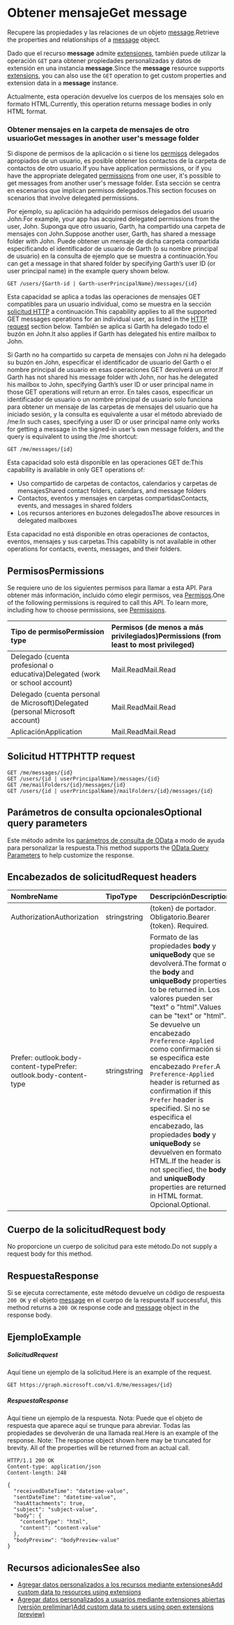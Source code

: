 # <a name="get-message"></a><span data-ttu-id="a5761-101">Obtener mensaje</span><span class="sxs-lookup"><span data-stu-id="a5761-101">Get message</span></span>

<span data-ttu-id="a5761-102">Recupere las propiedades y las relaciones de un objeto [message](../resources/message.md).</span><span class="sxs-lookup"><span data-stu-id="a5761-102">Retrieve the properties and relationships of a [message](../resources/message.md) object.</span></span>

<span data-ttu-id="a5761-103">Dado que el recurso **message** admite [extensiones](../../../concepts/extensibility_overview.md), también puede utilizar la operación `GET` para obtener propiedades personalizadas y datos de extensión en una instancia **message**.</span><span class="sxs-lookup"><span data-stu-id="a5761-103">Since the **message** resource supports [extensions](../../../concepts/extensibility_overview.md), you can also use the `GET` operation to get custom properties and extension data in a **message** instance.</span></span>

<span data-ttu-id="a5761-104">Actualmente, esta operación devuelve los cuerpos de los mensajes solo en formato HTML.</span><span class="sxs-lookup"><span data-stu-id="a5761-104">Currently, this operation returns message bodies in only HTML format.</span></span>


### <a name="get-messages-in-another-users-message-folder"></a><span data-ttu-id="a5761-105">Obtener mensajes en la carpeta de mensajes de otro usuario</span><span class="sxs-lookup"><span data-stu-id="a5761-105">Get messages in another user's message folder</span></span>

<span data-ttu-id="a5761-106">Si dispone de permisos de la aplicación o si tiene los [permisos](#permissions) delegados apropiados de un usuario, es posible obtener los contactos de la carpeta de contactos de otro usuario.</span><span class="sxs-lookup"><span data-stu-id="a5761-106">If you have application permissions, or if you have the appropriate delegated [permissions](#permissions) from one user, it's possible to get messages from another user's message folder.</span></span> <span data-ttu-id="a5761-107">Esta sección se centra en escenarios que implican permisos delegados.</span><span class="sxs-lookup"><span data-stu-id="a5761-107">This section focuses on scenarios that involve delegated permissions.</span></span>

<span data-ttu-id="a5761-108">Por ejemplo, su aplicación ha adquirido permisos delegados del usuario John.</span><span class="sxs-lookup"><span data-stu-id="a5761-108">For example, your app has acquired delegated permissions from the user, John.</span></span> <span data-ttu-id="a5761-109">Suponga que otro usuario, Garth, ha compartido una carpeta de mensajes con John.</span><span class="sxs-lookup"><span data-stu-id="a5761-109">Suppose another user, Garth, has shared a message folder with John.</span></span> <span data-ttu-id="a5761-110">Puede obtener un mensaje de dicha carpeta compartida especificando el identificador de usuario de Garth (o su nombre principal de usuario) en la consulta de ejemplo que se muestra a continuación.</span><span class="sxs-lookup"><span data-stu-id="a5761-110">You can get a message in that shared folder by specifying Garth’s user ID (or user principal name) in the example query shown below.</span></span>

<!-- { "blockType": "ignored" } -->
```http
GET /users/{Garth-id | Garth-userPrincipalName}/messages/{id}
```

<span data-ttu-id="a5761-111">Esta capacidad se aplica a todas las operaciones de mensajes GET compatibles para un usuario individual, como se muestra en la sección [solicitud HTTP](#http-request) a continuación.</span><span class="sxs-lookup"><span data-stu-id="a5761-111">This capability applies to all the supported GET messages operations for an individual user, as listed in the [HTTP request](#http-request) section below.</span></span> <span data-ttu-id="a5761-112">También se aplica si Garth ha delegado todo el buzón en John.</span><span class="sxs-lookup"><span data-stu-id="a5761-112">It also applies if Garth has delegated his entire mailbox to John.</span></span>

<span data-ttu-id="a5761-113">Si Garth no ha compartido su carpeta de mensajes con John ni ha delegado su buzón en John, especificar el identificador de usuario del Garth o el nombre principal de usuario en esas operaciones GET devolverá un error.</span><span class="sxs-lookup"><span data-stu-id="a5761-113">If Garth has not shared his message folder with John, nor has he delegated his mailbox to John, specifying Garth’s user ID or user principal name in those GET operations will return an error.</span></span> <span data-ttu-id="a5761-114">En tales casos, especificar un identificador de usuario o un nombre principal de usuario solo funciona para obtener un mensaje de las carpetas de mensajes del usuario que ha iniciado sesión, y la consulta es equivalente a usar el método abreviado de /me:</span><span class="sxs-lookup"><span data-stu-id="a5761-114">In such cases, specifying a user ID or user principal name only works for getting a message in the signed-in user’s own message folders, and the query is equivalent to using the /me shortcut:</span></span>

<!-- { "blockType": "ignored" } -->
```http
GET /me/messages/{id}
```

<span data-ttu-id="a5761-115">Esta capacidad solo está disponible en las operaciones GET de:</span><span class="sxs-lookup"><span data-stu-id="a5761-115">This capability is available in only GET operations of:</span></span>

- <span data-ttu-id="a5761-116">Uso compartido de carpetas de contactos, calendarios y carpetas de mensajes</span><span class="sxs-lookup"><span data-stu-id="a5761-116">Shared contact folders, calendars, and message folders</span></span> 
- <span data-ttu-id="a5761-117">Contactos, eventos y mensajes en carpetas compartidas</span><span class="sxs-lookup"><span data-stu-id="a5761-117">Contacts, events, and messages in shared folders</span></span>
- <span data-ttu-id="a5761-118">Los recursos anteriores en buzones delegados</span><span class="sxs-lookup"><span data-stu-id="a5761-118">The above resources in delegated mailboxes</span></span>

<span data-ttu-id="a5761-119">Esta capacidad no está disponible en otras operaciones de contactos, eventos, mensajes y sus carpetas.</span><span class="sxs-lookup"><span data-stu-id="a5761-119">This capability is not available in other operations for contacts, events, messages, and their folders.</span></span>


## <a name="permissions"></a><span data-ttu-id="a5761-120">Permisos</span><span class="sxs-lookup"><span data-stu-id="a5761-120">Permissions</span></span>
<span data-ttu-id="a5761-p105">Se requiere uno de los siguientes permisos para llamar a esta API. Para obtener más información, incluido cómo elegir permisos, vea [Permisos](../../../concepts/permissions_reference.md).</span><span class="sxs-lookup"><span data-stu-id="a5761-p105">One of the following permissions is required to call this API. To learn more, including how to choose permissions, see [Permissions](../../../concepts/permissions_reference.md).</span></span>

|<span data-ttu-id="a5761-123">Tipo de permiso</span><span class="sxs-lookup"><span data-stu-id="a5761-123">Permission type</span></span>      | <span data-ttu-id="a5761-124">Permisos (de menos a más privilegiados)</span><span class="sxs-lookup"><span data-stu-id="a5761-124">Permissions (from least to most privileged)</span></span>              |
|:--------------------|:---------------------------------------------------------|
|<span data-ttu-id="a5761-125">Delegado (cuenta profesional o educativa)</span><span class="sxs-lookup"><span data-stu-id="a5761-125">Delegated (work or school account)</span></span> | <span data-ttu-id="a5761-126">Mail.Read</span><span class="sxs-lookup"><span data-stu-id="a5761-126">Mail.Read</span></span>    |
|<span data-ttu-id="a5761-127">Delegado (cuenta personal de Microsoft)</span><span class="sxs-lookup"><span data-stu-id="a5761-127">Delegated (personal Microsoft account)</span></span> | <span data-ttu-id="a5761-128">Mail.Read</span><span class="sxs-lookup"><span data-stu-id="a5761-128">Mail.Read</span></span>    |
|<span data-ttu-id="a5761-129">Aplicación</span><span class="sxs-lookup"><span data-stu-id="a5761-129">Application</span></span> | <span data-ttu-id="a5761-130">Mail.Read</span><span class="sxs-lookup"><span data-stu-id="a5761-130">Mail.Read</span></span> |

## <a name="http-request"></a><span data-ttu-id="a5761-131">Solicitud HTTP</span><span class="sxs-lookup"><span data-stu-id="a5761-131">HTTP request</span></span>
<!-- { "blockType": "ignored" } -->
```http
GET /me/messages/{id}
GET /users/{id | userPrincipalName}/messages/{id}
GET /me/mailFolders/{id}/messages/{id}
GET /users/{id | userPrincipalName}/mailFolders/{id}/messages/{id}
```
## <a name="optional-query-parameters"></a><span data-ttu-id="a5761-132">Parámetros de consulta opcionales</span><span class="sxs-lookup"><span data-stu-id="a5761-132">Optional query parameters</span></span>
<span data-ttu-id="a5761-133">Este método admite los [parámetros de consulta de OData]((http://developer.microsoft.com/es-ES/graph/docs/overview/query_parameters)) a modo de ayuda para personalizar la respuesta.</span><span class="sxs-lookup"><span data-stu-id="a5761-133">This method supports the [OData Query Parameters]((http://developer.microsoft.com/es-ES/graph/docs/overview/query_parameters)) to help customize the response.</span></span>
## <a name="request-headers"></a><span data-ttu-id="a5761-134">Encabezados de solicitud</span><span class="sxs-lookup"><span data-stu-id="a5761-134">Request headers</span></span>
| <span data-ttu-id="a5761-135">Nombre</span><span class="sxs-lookup"><span data-stu-id="a5761-135">Name</span></span>       | <span data-ttu-id="a5761-136">Tipo</span><span class="sxs-lookup"><span data-stu-id="a5761-136">Type</span></span> | <span data-ttu-id="a5761-137">Descripción</span><span class="sxs-lookup"><span data-stu-id="a5761-137">Description</span></span>|
|:-----------|:------|:----------|
| <span data-ttu-id="a5761-138">Authorization</span><span class="sxs-lookup"><span data-stu-id="a5761-138">Authorization</span></span>  | <span data-ttu-id="a5761-139">string</span><span class="sxs-lookup"><span data-stu-id="a5761-139">string</span></span>  | <span data-ttu-id="a5761-p106">{token} de portador. Obligatorio.</span><span class="sxs-lookup"><span data-stu-id="a5761-p106">Bearer {token}. Required.</span></span> |
| <span data-ttu-id="a5761-142">Prefer: outlook.body-content-type</span><span class="sxs-lookup"><span data-stu-id="a5761-142">Prefer: outlook.body-content-type</span></span> | <span data-ttu-id="a5761-143">string</span><span class="sxs-lookup"><span data-stu-id="a5761-143">string</span></span> | <span data-ttu-id="a5761-144">Formato de las propiedades **body** y **uniqueBody** que se devolverá.</span><span class="sxs-lookup"><span data-stu-id="a5761-144">The format of the **body** and **uniqueBody** properties to be returned in.</span></span> <span data-ttu-id="a5761-145">Los valores pueden ser "text" o "html".</span><span class="sxs-lookup"><span data-stu-id="a5761-145">Values can be "text" or "html".</span></span> <span data-ttu-id="a5761-146">Se devuelve un encabezado `Preference-Applied` como confirmación si se especifica este encabezado `Prefer`.</span><span class="sxs-lookup"><span data-stu-id="a5761-146">A `Preference-Applied` header is returned as confirmation if this `Prefer` header is specified.</span></span> <span data-ttu-id="a5761-147">Si no se especifica el encabezado, las propiedades **body** y **uniqueBody** se devuelven en formato HTML.</span><span class="sxs-lookup"><span data-stu-id="a5761-147">If the header is not specified, the **body** and **uniqueBody** properties are returned in HTML format.</span></span> <span data-ttu-id="a5761-148">Opcional.</span><span class="sxs-lookup"><span data-stu-id="a5761-148">Optional.</span></span> |

## <a name="request-body"></a><span data-ttu-id="a5761-149">Cuerpo de la solicitud</span><span class="sxs-lookup"><span data-stu-id="a5761-149">Request body</span></span>
<span data-ttu-id="a5761-150">No proporcione un cuerpo de solicitud para este método.</span><span class="sxs-lookup"><span data-stu-id="a5761-150">Do not supply a request body for this method.</span></span>

## <a name="response"></a><span data-ttu-id="a5761-151">Respuesta</span><span class="sxs-lookup"><span data-stu-id="a5761-151">Response</span></span>

<span data-ttu-id="a5761-152">Si se ejecuta correctamente, este método devuelve un código de respuesta `200 OK` y el objeto [message](../resources/message.md) en el cuerpo de la respuesta.</span><span class="sxs-lookup"><span data-stu-id="a5761-152">If successful, this method returns a `200 OK` response code and [message](../resources/message.md) object in the response body.</span></span>
## <a name="example"></a><span data-ttu-id="a5761-153">Ejemplo</span><span class="sxs-lookup"><span data-stu-id="a5761-153">Example</span></span>
##### <a name="request"></a><span data-ttu-id="a5761-154">Solicitud</span><span class="sxs-lookup"><span data-stu-id="a5761-154">Request</span></span>
<span data-ttu-id="a5761-155">Aquí tiene un ejemplo de la solicitud.</span><span class="sxs-lookup"><span data-stu-id="a5761-155">Here is an example of the request.</span></span>
<!-- {
  "blockType": "request",
  "name": "get_message"
}-->
```http
GET https://graph.microsoft.com/v1.0/me/messages/{id}
```
##### <a name="response"></a><span data-ttu-id="a5761-156">Respuesta</span><span class="sxs-lookup"><span data-stu-id="a5761-156">Response</span></span>
<span data-ttu-id="a5761-p108">Aquí tiene un ejemplo de la respuesta. Nota: Puede que el objeto de respuesta que aparece aquí se trunque para abreviar. Todas las propiedades se devolverán de una llamada real.</span><span class="sxs-lookup"><span data-stu-id="a5761-p108">Here is an example of the response. Note: The response object shown here may be truncated for brevity. All of the properties will be returned from an actual call.</span></span>
<!-- {
  "blockType": "response",
  "truncated": true,
  "@odata.type": "microsoft.graph.message"
} -->
```http
HTTP/1.1 200 OK
Content-type: application/json
Content-length: 248

{
  "receivedDateTime": "datetime-value",
  "sentDateTime": "datetime-value",
  "hasAttachments": true,
  "subject": "subject-value",
  "body": {
    "contentType": "html",
    "content": "content-value"
  },
  "bodyPreview": "bodyPreview-value"
}
```

## <a name="see-also"></a><span data-ttu-id="a5761-160">Recursos adicionales</span><span class="sxs-lookup"><span data-stu-id="a5761-160">See also</span></span>

- [<span data-ttu-id="a5761-161">Agregar datos personalizados a los recursos mediante extensiones</span><span class="sxs-lookup"><span data-stu-id="a5761-161">Add custom data to resources using extensions</span></span>](../../../concepts/extensibility_overview.md)
- [<span data-ttu-id="a5761-162">Agregar datos personalizados a usuarios mediante extensiones abiertas (versión preliminar)</span><span class="sxs-lookup"><span data-stu-id="a5761-162">Add custom data to users using open extensions (preview)</span></span>](../../../concepts/extensibility_open_users.md)
<!--
- [Add custom data to groups using schema extensions (preview)](../../../concepts/extensibility_schema_groups.md)
-->


<!-- uuid: 8fcb5dbc-d5aa-4681-8e31-b001d5168d79
2015-10-25 14:57:30 UTC -->
<!-- {
  "type": "#page.annotation",
  "description": "Get message",
  "keywords": "",
  "section": "documentation",
  "tocPath": ""
}-->
